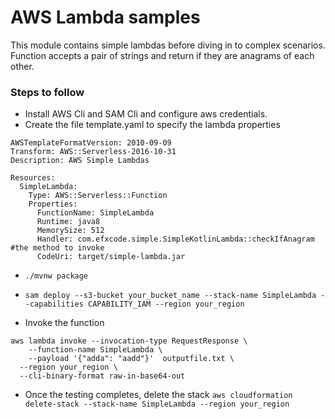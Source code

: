 # AWS Lambda samples

This module contains simple lambdas before diving in to complex scenarios. Function accepts a pair of strings and return if they are anagrams of each other.

### Steps to follow
* Install AWS Cli and SAM Cli and configure aws credentials.
* Create the file template.yaml to specify the lambda properties
```
AWSTemplateFormatVersion: 2010-09-09
Transform: AWS::Serverless-2016-10-31
Description: AWS Simple Lambdas

Resources:
  SimpleLambda:
    Type: AWS::Serverless::Function
    Properties:
      FunctionName: SimpleLambda
      Runtime: java8
      MemorySize: 512
      Handler: com.efxcode.simple.SimpleKotlinLambda::checkIfAnagram #the method to invoke
      CodeUri: target/simple-lambda.jar

```
* `./mvnw package`
* `sam deploy --s3-bucket your_bucket_name --stack-name SimpleLambda --capabilities CAPABILITY_IAM --region your_region`

* Invoke the function
``` 
aws lambda invoke --invocation-type RequestResponse \
    --function-name SimpleLambda \
    --payload '{"adda": "aadd"}'  outputfile.txt \
  --region your_region \
  --cli-binary-format raw-in-base64-out
```
* Once the testing completes, delete the stack `aws cloudformation delete-stack --stack-name SimpleLambda --region your_region`



